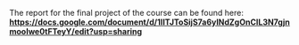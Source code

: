 The report for the final project of the course can be found here: **https://docs.google.com/document/d/1IITJToSijS7a6ylNdZgOnCIL3N7gjnmooIwe0tFTeyY/edit?usp=sharing**
